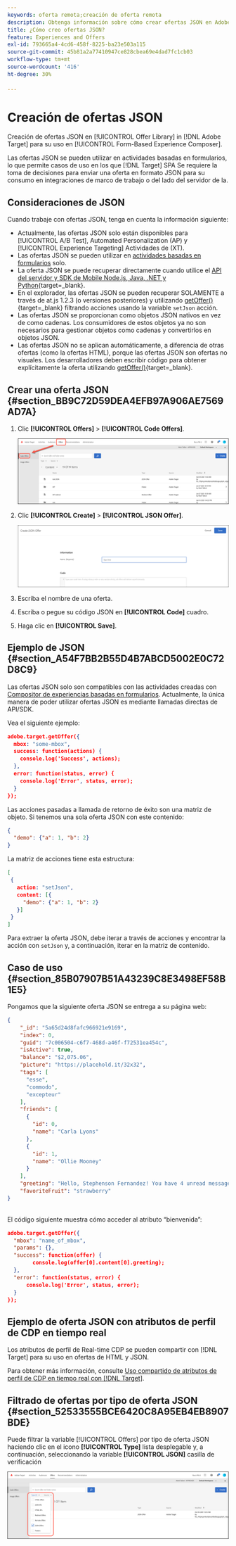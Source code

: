 ```yaml
---
keywords: oferta remota;creación de oferta remota
description: Obtenga información sobre cómo crear ofertas JSON en Adobe [!DNL Target] para su uso en el Compositor de experiencias basadas en formularios.
title: ¿Cómo creo ofertas JSON?
feature: Experiences and Offers
exl-id: 793665a4-4cd6-458f-8225-ba23e503a115
source-git-commit: 45b81a2a77410947ce828cbea69e4dad7fc1cb03
workflow-type: tm+mt
source-wordcount: '416'
ht-degree: 30%

---
```


# Creación de ofertas JSON

Creación de ofertas JSON en [!UICONTROL Offer Library] in [!DNL Adobe Target] para su uso en [!UICONTROL Form-Based Experience Composer].

Las ofertas JSON se pueden utilizar en actividades basadas en formularios, lo que permite casos de uso en los que [!DNL Target] SPA Se requiere la toma de decisiones para enviar una oferta en formato JSON para su consumo en integraciones de marco de trabajo o del lado del servidor de la.

## Consideraciones de JSON

Cuando trabaje con ofertas JSON, tenga en cuenta la información siguiente:

* Actualmente, las ofertas JSON solo están disponibles para [!UICONTROL A/B Test], Automated Personalization (AP) y [!UICONTROL Experience Targeting] Actividades de (XT).
* Las ofertas JSON se pueden utilizar en [actividades basadas en formularios](/help/main/c-experiences/form-experience-composer.md) solo.
* La oferta JSON se puede recuperar directamente cuando utilice el [API del servidor y SDK de Mobile Node.js, Java, .NET y Python](https://experienceleague.adobe.com/docs/target-dev/developer/server-side/server-side-overview.html?lang=es){target=_blank}.
* En el explorador, las ofertas JSON se pueden recuperar SOLAMENTE a través de at.js 1.2.3 (o versiones posteriores) y utilizando [getOffer()](https://experienceleague.adobe.com/docs/target-dev/developer/client-side/at-js-implementation/functions-overview/adobe-target-getoffer.html){target=_blank} filtrando acciones usando la variable `setJson` acción.
* Las ofertas JSON se proporcionan como objetos JSON nativos en vez de como cadenas. Los consumidores de estos objetos ya no son necesarios para gestionar objetos como cadenas y convertirlos en objetos JSON.
* Las ofertas JSON no se aplican automáticamente, a diferencia de otras ofertas (como la ofertas HTML), porque las ofertas JSON son ofertas no visuales. Los desarrolladores deben escribir código para obtener explícitamente la oferta utilizando [getOffer()](https://experienceleague.adobe.com/docs/target-dev/developer/client-side/at-js-implementation/functions-overview/adobe-target-getoffer.html){target=_blank}.

## Crear una oferta JSON {#section_BB9C72D59DEA4EFB97A906AE7569AD7A}

1. Clic **[!UICONTROL Offers]** > **[!UICONTROL Code Offers]**.

   ![Pestaña Ofertas > Ofertas de código](/help/main/c-experiences/c-manage-content/assets/code-offers-tab.png)

1. Clic **[!UICONTROL Create]** > **[!UICONTROL JSON Offer]**.

   ![imagen offer-json](assets/offer-json.png)

1. Escriba el nombre de una oferta.
1. Escriba o pegue su código JSON en **[!UICONTROL Code]** cuadro.
1. Haga clic en **[!UICONTROL Save]**.

## Ejemplo de JSON {#section_A54F7BB2B55D4B7ABCD5002E0C72D8C9}

Las ofertas JSON solo son compatibles con las actividades creadas con [Compositor de experiencias basadas en formularios](/help/main/c-experiences/form-experience-composer.md). Actualmente, la única manera de poder utilizar ofertas JSON es mediante llamadas directas de API/SDK.

Vea el siguiente ejemplo:

```json
adobe.target.getOffer({ 
  mbox: "some-mbox", 
  success: function(actions) { 
    console.log('Success', actions); 
  }, 
  error: function(status, error) { 
    console.log('Error', status, error); 
  } 
});
```

Las acciones pasadas a llamada de retorno de éxito son una matriz de objeto. Si tenemos una sola oferta JSON con este contenido:

```json
{ 
  "demo": {"a": 1, "b": 2} 
}
```

La matriz de acciones tiene esta estructura:

```json
[ 
 { 
   action: "setJson", 
   content: [{ 
     "demo": {"a": 1, "b": 2} 
   }] 
 }  
]
```

Para extraer la oferta JSON, debe iterar a través de acciones y encontrar la acción con `setJson` y, a continuación, iterar en la matriz de contenido.

## Caso de uso {#section_85B07907B51A43239C8E3498EF58B1E5}

Pongamos que la siguiente oferta JSON se entrega a su página web:

```json
{ 
    "_id": "5a65d24d8fafc966921e9169", 
    "index": 0, 
    "guid": "7c006504-c6f7-468d-a46f-f72531ea454c", 
    "isActive": true, 
    "balance": "$2,075.06", 
    "picture": "https://placehold.it/32x32", 
    "tags": [ 
      "esse", 
      "commodo", 
      "excepteur"
    ], 
    "friends": [ 
      { 
        "id": 0, 
        "name": "Carla Lyons" 
      }, 
      { 
        "id": 1, 
        "name": "Ollie Mooney" 
      } 
    ], 
    "greeting": "Hello, Stephenson Fernandez! You have 4 unread messages.", 
    "favoriteFruit": "strawberry" 
} 
  
```

El código siguiente muestra cómo acceder al atributo “bienvenida”:

```json
adobe.target.getOffer({   
  "mbox": "name_of_mbox", 
  "params": {}, 
  "success": function(offer) {           
        console.log(offer[0].content[0].greeting); 
  },   
  "error": function(status, error) {           
      console.log('Error', status, error); 
  } 
});
```

## Ejemplo de oferta JSON con atributos de perfil de CDP en tiempo real

Los atributos de perfil de Real-time CDP se pueden compartir con [!DNL Target] para su uso en ofertas de HTML y JSON.

Para obtener más información, consulte [Uso compartido de atributos de perfil de CDP en tiempo real con [!DNL Target]](/help/main/c-integrating-target-with-mac/integrating-with-rtcdp.md#rtcdp-profile-attributes).

## Filtrado de ofertas por tipo de oferta JSON {#section_52533555BCE6420C8A95EB4EB8907BDE}

Puede filtrar la variable [!UICONTROL Offers] por tipo de oferta JSON haciendo clic en el icono **[!UICONTROL Type]** lista desplegable y, a continuación, seleccionando la variable **[!UICONTROL JSON]** casilla de verificación

![imagen offer-json-filter](assets/offer-json-filter.png)
